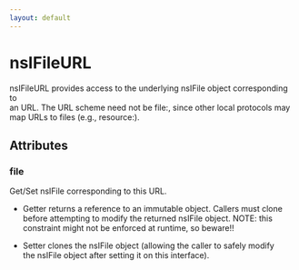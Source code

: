 ```yaml
---
layout: default
---
```


# nsIFileURL #
  
nsIFileURL provides access to the underlying nsIFile object corresponding to  
an URL.  The URL scheme need not be file:, since other local protocols may  
map URLs to files (e.g., resource:).  
  

## Attributes ##

### file ###
  
Get/Set nsIFile corresponding to this URL.  
  
 - Getter returns a reference to an immutable object.  Callers must clone  
   before attempting to modify the returned nsIFile object.  NOTE: this  
   constraint might not be enforced at runtime, so beware!!  
  
 - Setter clones the nsIFile object (allowing the caller to safely modify  
   the nsIFile object after setting it on this interface).  
  
